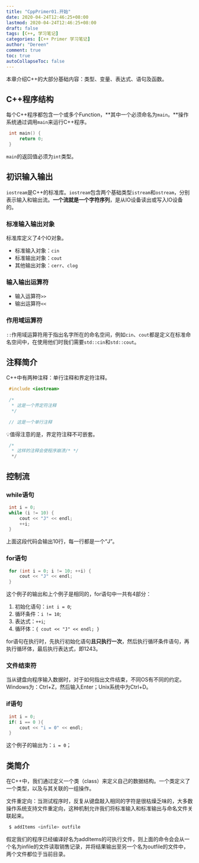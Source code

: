 ```yaml
---
title: "CppPrimer01.开始"
date: 2020-04-24T12:46:25+08:00
lastmod: 2020-04-24T12:46:25+08:00
draft: false
tags: [C++, 学习笔记]
categories: [C++ Primer 学习笔记]
author: "Dereen"
comment: true
toc: true
autoCollapseToc: false
---
```


本章介绍C++的大部分基础内容：类型、变量、表达式、语句及函数。

<!--more-->

## **C++程序结构**

每个C++程序都包含一个或多个Function，**其中一个必须命名为`main`。**操作系统通过调用`main`来运行C++程序。

```cpp
 int main() {
     return 0;
 }
```

`main`的返回值必须为`int`类型。

## **初识输入输出**

`iostream`是C++的标准库。`iostream`包含两个基础类型`istream`和`ostream`，分别表示输入和输出流。**一个流就是一个字符序列**，是从IO设备读出或写入IO设备的。

### **标准输入输出对象**

标准库定义了4个IO对象。

- 标准输入对象：`cin`
- 标准输出对象：`cout`
- 其他输出对象：`cerr`、`clog`

### **输入输出运算符**

- 输入运算符`>>`
- 输出运算符`<<`

### **作用域运算符**

`::`作用域运算符用于指出名字所在的命名空间，例如`cin`、`cout`都是定义在标准命名空间中，在使用他们时我们需要`std::cin`和`std::cout`。

## **注释简介**

C++中有两种注释：单行注释和界定符注释。

```cpp
 #include <iostream>
 
 /*
  * 这是一个界定符注释
  */
  
 // 这是一个单行注释
```

💡值得注意的是，界定符注释不可嵌套。

```cpp
 /*
  * 这样的注释会使程序崩溃/* */
  */
```

## **控制流**

### **while语句**

```cpp
 int i = 0;
 while (i != 10) {
     cout << "J" << endl;
     ++i;
 }
```

上面这段代码会输出10行，每一行都是一个“J”。

### **for语句**

```cpp
 for (int i = 0; i != 10; ++i) {
     cout << "J" << endl;
 }
```

这个例子的输出和上个例子是相同的，for语句中一共有4部分：

1. 初始化语句：`int i = 0`;
2. 循环条件：`i != 10`;
3. 表达式：`++i`;
4. 循环体：`{ cout << "J" << endl; }`

for语句在执行时，先执行初始化语句**且只执行一次**，然后执行循环条件语句，再执行循环体，最后执行表达式，即1243。

### **文件结束符**

当从键盘向程序输入数据时，对于如何指出文件结束，不同OS有不同的约定。Windows为：Ctrl+Z，然后输入Enter；Unix系统中为Ctrl+D。

### **if语句**

```cpp
 int i = 0;
 if( i == 0 ){
     cout << "i = 0" << endl;
 }
```

这个例子的输出为：`i = 0`；

## **类简介**

在C++中，我们通过定义一个类（class）来定义自己的数据结构。一个类定义了一个类型，以及与其关联的一组操作。

文件重定向：当测试程序时，反复从键盘敲入相同的字符是很枯燥乏味的，大多数操作系统支持文件重定向，这种机制允许我们将标准输入和标准输出与命名文件关联起来。

```bash
 $ addItems <infile> outfile
```

假定我们的程序已经编译好名为addItems的可执行文件，则上面的命令会会从一个名为infile的文件读取销售记录，并将结果输出至另一个名为outfile的文件中，两个文件都位于当前目录。